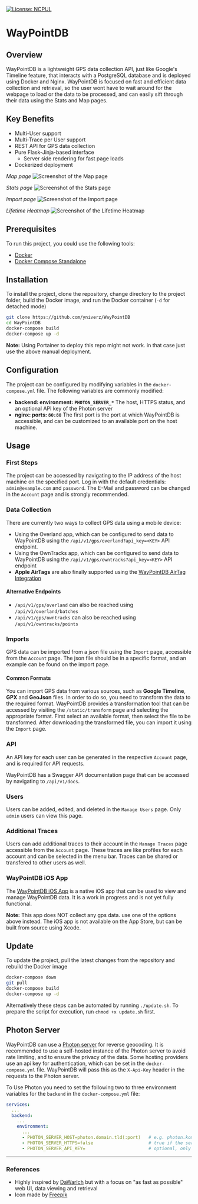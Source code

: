 [![License: NCPUL](https://img.shields.io/badge/license-NCPUL-blue.svg)](./LICENSE.md)

# WayPointDB

## Overview
WayPointDB is a lightweight GPS data collection API, just like Google's Timeline feature, that interacts with a PostgreSQL database and is deployed using Docker and Nginx. 
WayPointDB is focused on fast and efficient data collection and retrieval, so the user wont have to wait around for the webpage to load or the data to be processed, and can easily sift through their data using the Stats and Map pages.

## Key Benefits
- Multi-User support
- Multi-Trace per User support
- REST API for GPS data collection
- Pure Flask-Jinja-based interface
    - Server side rendering for fast page loads
- Dockerized deployment

<i>Map page</i>
![Screenshot of the Map page](https://github.com/user-attachments/assets/ed178066-c75d-4471-b9c5-b675c6dd33a8)

<i>Stats page</i>
![Screenshot of the Stats page](https://github.com/user-attachments/assets/c11e8beb-a8e8-4a07-bb2a-c95e5020b047)

<i>Import page</i>
![Screenshot of the Import page](https://github.com/user-attachments/assets/37782b04-b6fe-4f08-a516-d3303f25b22b)

<i>Lifetime Heatmap</i>
![Screenshot of the Lifetime Heatmap](https://github.com/user-attachments/assets/4feba90f-c3ed-474f-979d-87a819b694b7)


## Prerequisites
To run this project, you could use the following tools:
- [Docker](https://www.docker.com/)
- [Docker Compose Standalone](https://docs.docker.com/compose/install/standalone/)

## Installation
To install the project, clone the repository, change directory to the project folder, build the Docker image, and run the Docker container (```-d``` for detached mode)
```bash
git clone https://github.com/yniverz/WayPointDB
cd WayPointDB
docker-compose build
docker-compose up -d
```
**Note:** Using Portainer to deploy this repo might not work. in that case just use the above manual deployment.

## Configuration
The project can be configured by modifying variables in the ```docker-compose.yml``` file. The following variables are commonly modified:
- <strong>backend: environment: ```PHOTON_SERVER_*```</strong>
The host, HTTPS status, and an optional API key of the Photon server
- <strong>nginx: ports: ```80:80```</strong>
The first port is the port at which WayPointDB is accessible, and can be customized to an available port on the host machine.

## Usage

### First Steps
The project can be accessed by navigating to the IP address of the host machine on the specified port. Log in with the default credentials: ```admin@example.com``` and ```password```. The E-Mail and password can be changed in the ```Account``` page and is strongly recommended.

### Data Collection
There are currently two ways to collect GPS data using a mobile device:
- Using the Overland app, which can be configured to send data to WayPointDB using the ```/api/v1/gps/overland?api_key=<KEY>``` API endpoint.
- Using the OwnTracks app, which can be configured to send data to WayPointDB using the ```/api/v1/gps/owntracks?api_key=<KEY>``` API endpoint
- **Apple AirTags** are also finally supported using the [WayPointDB AirTag Integration](https://github.com/yniverz/WayPointDB-AirTag-Integration)

#### Alternative Endpoints
- ```/api/v1/gps/overland``` can also be reached using ```/api/v1/overland/batches```
- ```/api/v1/gps/owntracks``` can also be reached using ```/api/v1/owntracks/points```

### Imports
GPS data can be imported from a json file using the ```Import``` page, accessible from the ```Account``` page. The json file should be in a specific format, and an example can be found on the import page.

#### Common Formats
You can import GPS data from various sources, such as **Google Timeline**, **GPX** and **GeoJson** files. In order to do so, you need to transform the data to the required format. WayPointDB provides a transformation tool that can be accessed by visiting the ```/static/transform``` page and selecting the appropriate format.
First select an available format, then select the file to be transformed. After downloading the transformed file, you can import it using the ```Import``` page.

### API
An API key for each user can be generated in the respective ```Account``` page, and is required for API requests.

WayPointDB has a Swagger API documentation page that can be accessed by navigating to ```/api/v1/docs```.

### Users
Users can be added, edited, and deleted in the ```Manage Users``` page. Only ```admin``` users can view this page.

### Additional Traces
Users can add additional traces to their account in the ```Manage Traces``` page accessible from the ```Account``` page. These traces are like profiles for each account and can be selected in the menu bar. Traces can be shared or transfered to other users as well.

### WayPointDB iOS App
The [WayPointDB iOS App](https://github.com/yniverz/WayPointDB-iOS) is a native iOS app that can be used to view and manage WayPointDB data. It is a work in progress and is not yet fully functional.

**Note:** This app does NOT collect any gps data. use one of the options above instead. The iOS app is not available on the App Store, but can be built from source using Xcode.

## Update
To update the project, pull the latest changes from the repository and rebuild the Docker image
```bash
docker-compose down
git pull
docker-compose build
docker-compose up -d
```
Alternatively these steps can be automated by running ```./update.sh```. To prepare the script for execution, run ```chmod +x update.sh``` first.


## Photon Server
WayPointDB can use a [Photon server](https://github.com/komoot/photon) for reverse geocoding. It is recommended to use a self-hosted instance of the Photon server to avoid rate limiting, and to ensure the privacy of the data. Some hosting providers use an api key for authentication, which can be set in the ```docker-compose.yml``` file. WayPointDB will pass this as the ```X-Api-Key``` header in the requests to the Photon server.

To Use Photon you need to set the following two to three environment variables for the `backend` in the ```docker-compose.yml``` file:
```yaml
services:
  ...
  backend:
    ...
    environment:
      ...
      - PHOTON_SERVER_HOST=photon.domain.tld(:port)   # e.g. photon.komoot.io
      - PHOTON_SERVER_HTTPS=false                     # true if the server uses HTTPS
      - PHOTON_SERVER_API_KEY=                        # optional, only if the server requires an api key
```

<hr>

### References
- Highly inspired by [DaWarIch](https://github.com/Freika/dawarich) but with a focus on "as fast as possible" web UI, data viewing and retrieval
- Icon made by [Freepik](https://www.flaticon.com/authors/freepik)
